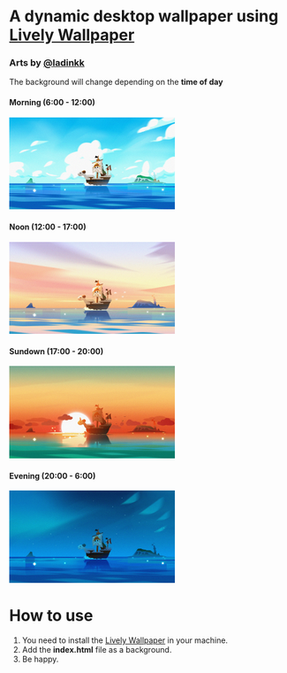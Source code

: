 # A dynamic desktop wallpaper using [Lively Wallpaper](https://rocksdanister.github.io/lively/)
### Arts by [@ladinkk](https://twitter.com/ladinkk/status/1605030232515190784)

The background will change depending on the **time of day**

#### Morning (6:00 - 12:00)
<div id="morning">
  <img src="/images/morning.jpg" width="300"/>
</div>

#### Noon (12:00 - 17:00)
<div id="noon">
  <img src="/images/noon.jpg" width="300"/>
</div>

#### Sundown (17:00 - 20:00)
<div id="sundown">
  <img src="/images/sundown.jpg" width="300"/>
</div>

#### Evening (20:00 - 6:00)
<div id="evening">
  <img src="/images/evening.jpg" width="300"/>
</div>

# How to use

1. You need to install the [Lively Wallpaper](https://rocksdanister.github.io/lively/) in your machine.
2. Add the **index.html** file as a background.
3. Be happy.
